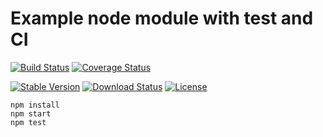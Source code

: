 # Example node module with test and CI

[![Build Status](https://travis-ci.org/kun391/node-example.svg?branch=master)](https://travis-ci.org/kun391/node-example)
[![Coverage Status](https://coveralls.io/repos/github/kun391/node-example/badge.svg?branch=master)](https://coveralls.io/github/kun391/node-example?branch=master)

[![Stable Version](https://img.shields.io/npm/v/node-query-example.svg)](https://www.npmjs.com/package/node-query-example)
[![Download Status](https://img.shields.io/npm/dt/node-query-example.svg)](https://www.npmjs.com/package/node-query-example)
[![License](https://img.shields.io/github/license/kun391/node-example.svg)](https://github.com/kun391/node-example/blob/master/LICENSE)

```
npm install
npm start
npm test
```
